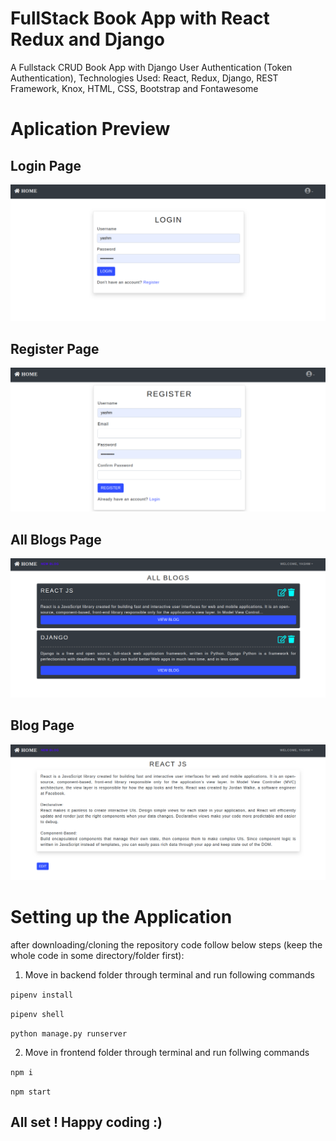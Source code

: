 # FullStack Book App with React Redux and Django
A Fullstack CRUD Book App with Django User Authentication (Token Authentication), Technologies Used: React, Redux, Django, REST Framework, Knox, HTML, CSS, Bootstrap and Fontawesome
 
# Aplication Preview

## Login Page
<img src="https://github.com/YashMarmat/Pages-App-django/blob/master/templates/login%20page.png">

## Register Page
<img src = "https://github.com/YashMarmat/Pages-App-django/blob/master/templates/register%20page.png" >

## All Blogs Page
<img src = "https://github.com/YashMarmat/Pages-App-django/blob/master/templates/all%20blogs%20page.png">

## Blog Page
<img src = "https://github.com/YashMarmat/Pages-App-django/blob/master/templates/content%20page.png">

# Setting up the Application

after downloading/cloning the repository code follow below steps (keep the whole code in some directory/folder first):

1) Move in backend folder through terminal and run following commands

`pipenv install`

`pipenv shell`

`python manage.py runserver`

2) Move in frontend folder through terminal and run follwing commands

`npm i`

`npm start`

## All set ! Happy coding :)
